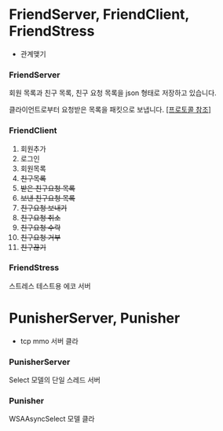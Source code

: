 # FriendServer, FriendClient, FriendStress
* 관계맺기
### FriendServer
회원 목록과 친구 목록, 친구 요청 목록을 json 형태로 저장하고 있습니다.

클라이언트로부터 요청받은 목록을 패킷으로 보냅니다. [[프로토콜 참조]](https://github.com/kmj91/kmj-network/blob/master/FriendServer/FriendServer/Protocol.h)
### FriendClient
1. 회원추가
2. 로그인
3. 회원목록
4. ~~친구목록~~
5. ~~받은 친구요청 목록~~
6. ~~보낸 친구요청 목록~~
7. ~~친구요청 보내기~~
8. ~~친구요청 취소~~
9. ~~친구요청 수락~~
10. ~~친구요청 거부~~
11. ~~친구끊기~~
### FriendStress
스트레스 테스트용 에코 서버


# PunisherServer, Punisher
* tcp mmo 서버 클라
### PunisherServer
Select 모델의 단일 스레드 서버
### Punisher
WSAAsyncSelect 모델 클라

